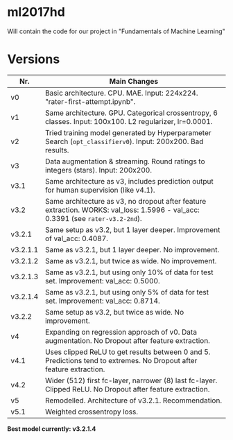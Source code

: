 # ml2017hd
Will contain the code for our project in "Fundamentals of Machine Learning"

# Versions
|Nr.|Main Changes|
|---|---|
|v0|Basic architecture. CPU. MAE. Input: 224x224. "rater-first-attempt.ipynb".|
|v1|Same architecture. GPU. Categorical crossentropy, 6 classes. Input: 100x100. L2 regularizer, lr=0.0001.|
|v2|Tried training model generated by Hyperparameter Search (`opt_classifierv0`). Input: 200x200. Bad results.|
|v3|Data augmentation & streaming. Round ratings to integers (stars). Input: 200x200.|
|v3.1|Same architecture as v3, includes prediction output for human supervision (like v4.1).|
|v3.2|Same architecture as v3, no dropout after feature extraction. WORKS: val_loss: 1.5996 - val_acc: 0.3391 (see `rater-v3.2-2nd`).|
|v3.2.1|Same setup as v3.2, but 1 layer deeper. Improvement of val_acc: 0.4087.|
|v3.2.1.1|Same as v3.2.1, but 1 layer deeper. No improvement.|
|v3.2.1.2|Same as v3.2.1, but twice as wide. No improvement.|
|v3.2.1.3|Same as v3.2.1, but using only 10% of data for test set. Improvement: val_acc: 0.5000.|
|v3.2.1.4|Same as v3.2.1, but using only 5% of data for test set. Improvement: val_acc: 0.8714.|
|v3.2.2|Same setup as v3.2, but twice as wide. No improvement.|
|v4|Expanding on regression approach of v0. Data augmentation. No Dropout after feature extraction.|
|v4.1|Uses clipped ReLU to get results between 0 and 5. Predictions tend to extremes. No Dropout after feature extraction.|
|v4.2|Wider (512) first fc-layer, narrower (8) last fc-layer. Clipped ReLU. No Dropout after feature extraction.|
|v5|Remodelled. Architecture of v3.2.1. Recommendation.|
|v5.1|Weighted crossentropy loss.|

**Best model currently: v3.2.1.4**
